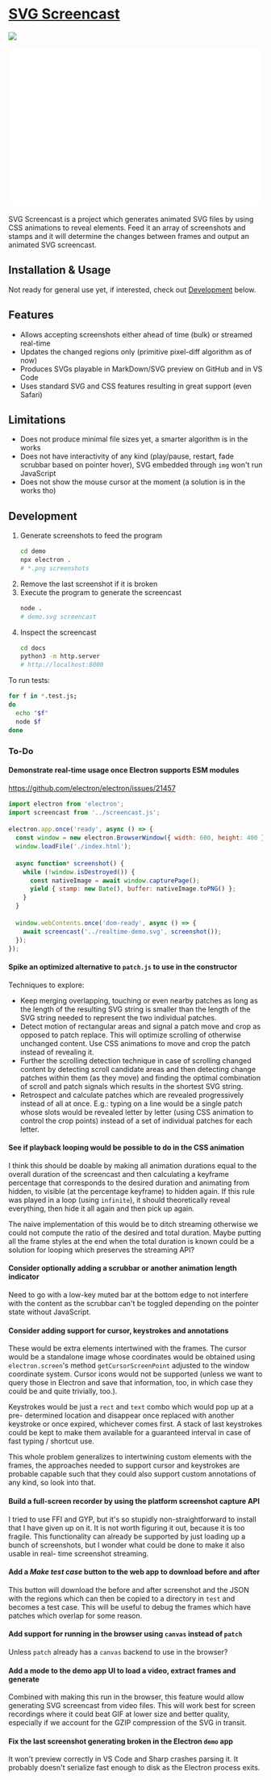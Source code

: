 # [SVG Screencast](https://tomashubelbauer.github.io/svg-screencast)

![](https://github.com/tomashubelbauer/svg-screencast/actions/workflows/test.yml/badge.svg)

![](docs/demo.svg)

SVG Screencast is a project which generates animated SVG files by using CSS
animations to reveal elements. Feed it an array of screenshots and stamps and it
will determine the changes between frames and output an animated SVG screencast.

## Installation & Usage

Not ready for general use yet, if interested, check out [Development] below.

[Development]: #development

## Features

- Allows accepting screenshots either ahead of time (bulk) or streamed real-time
- Updates the changed regions only (primitive pixel-diff algorithm as of now)
- Produces SVGs playable in MarkDown/SVG preview on GitHub and in VS Code
- Uses standard SVG and CSS features resulting in great support (even Safari)

## Limitations

- Does not produce minimal file sizes yet, a smarter algorithm is in the works
- Does not have interactivity of any kind (play/pause, restart, fade scrubbar
  based on pointer hover), SVG embedded through `img` won't run JavaScript
- Does not show the mouse cursor at the moment (a solution is in the works tho)

## Development

1. Generate screenshots to feed the program
   ```sh
   cd demo
   npx electron .
   # *.png screenshots
   ```
2. Remove the last screenshot if it is broken
3. Execute the program to generate the screencast
   ```sh
   node .
   # demo.svg screencast
   ```
4. Inspect the screencast
   ```sh
   cd docs
   python3 -m http.server
   # http://localhost:8000
   ```

To run tests:

```sh
for f in *.test.js;
do
  echo "$f"
  node $f
done
```

### To-Do

#### Demonstrate real-time usage once Electron supports ESM modules

https://github.com/electron/electron/issues/21457

```js
import electron from 'electron';
import screencast from '../screencast.js';

electron.app.once('ready', async () => {
  const window = new electron.BrowserWindow({ width: 600, height: 400 });
  window.loadFile('./index.html');

  async function* screenshot() {
    while (!window.isDestroyed()) {
      const nativeImage = await window.capturePage();
      yield { stamp: new Date(), buffer: nativeImage.toPNG() };
    }
  }

  window.webContents.once('dom-ready', async () => {
    await screencast('../realtime-demo.svg', screenshot());
  });
});
```

#### Spike an optimized alternative to `patch.js` to use in the constructor

Techniques to explore:

- Keep merging overlapping, touching or even nearby patches as long as the
  length of the resulting SVG string is smaller than the length of the SVG
  string needed to represent the two individual patches.
- Detect motion of rectangular areas and signal a patch move and crop as opposed
  to patch replace. This will optimize scrolling of otherwise unchanged content.
  Use CSS animations to move and crop the patch instead of revealing it.
- Further the scrolling detection technique in case of scrolling changed content
  by detecting scroll candidate areas and then detecting change patches within
  them (as they move) and finding the optimal combination of scroll and patch
  signals which results in the shortest SVG string.
- Retrospect and calculate patches which are revealed progressively instead of
  all at once. E.g.: typing on a line would be a single patch whose slots would
  be revealed letter by letter (using CSS animation to control the crop points)
  instead of a set of individual patches for each letter.

#### See if playback looping would be possible to do in the CSS animation

I think this should be doable by making all animation durations equal to the
overall duration of the screencast and then calculating a keyframe percentage
that corresponds to the desired duration and animating from hidden, to visible
(at the percentage keyframe) to hidden again. If this rule was played in a loop
(using `infinite`), it should theoretically reveal everything, then hide it all
again and then pick up again.

The naive implementation of this would be to ditch streaming otherwise we could
not compute the ratio of the desired and total duration. Maybe putting all the
frame styles at the end when the total duration is known could be a solution for
looping which preserves the streaming API?

#### Consider optionally adding a scrubbar or another animation length indicator

Need to go with a low-key muted bar at the bottom edge to not interfere with the
content as the scrubbar can't be toggled depending on the pointer state without
JavaScript.

#### Consider adding support for cursor, keystrokes and annotations

These would be extra elements intertwined with the frames. The cursor would be a
standalone image whose coordinates would be obtained using `electron.screen`'s
method `getCursorScreenPoint` adjusted to the window coordinate system. Cursor
icons would not be supported (unless we want to query those in Electron and save
that information, too, in which case they could be and quite trivially, too.).

Keystrokes would be just a `rect` and `text` combo which would pop up at a pre-
determined location and disappear once replaced with another keystroke or once
expired, whichever comes first. A stack of last keystrokes could be kept to make
them available for a guaranteed interval in case of fast typing / shortcut use.

This whole problem generalizes to intertwining custom elements with the frames,
the approaches needed to support cursor and keystrokes are probable capable such
that they could also support custom annotations of any kind, so look into that.

#### Build a full-screen recorder by using the platform screenshot capture API

I tried to use FFI and GYP, but it's so stupidly non-straightforward to install
that I have given up on it. It is not worth figuring it out, because it is too
fragile. This functionality can already be supported by just loading up a bunch
of screenshots, but I wonder what could be done to make it also usable in real-
time screenshot streaming.

#### Add a *Make test case* button to the web app to download before and after

This button will download the before and after screenshot and the JSON with the
regions which can then be copied to a directory in `test` and becomes a test
case. This will be useful to debug the frames which have patches which overlap
for some reason.

#### Add support for running in the browser using `canvas` instead of `patch`

Unless `patch` already has a `canvas` backend to use in the browser?

#### Add a mode to the demo app UI to load a video, extract frames and generate

Combined with making this run in the browser, this feature would allow
generating SVG screencast from video files. This will work best for screen
recordings where it could beat GIF at lower size and better quality, especially
if we account for the GZIP compression of the SVG in transit.

#### Fix the last screenshot generating broken in the Electron `demo` app

It won't preview correctly in VS Code and Sharp crashes parsing it. It probably
doesn't serialize fast enough to disk as the Electron process exits.
